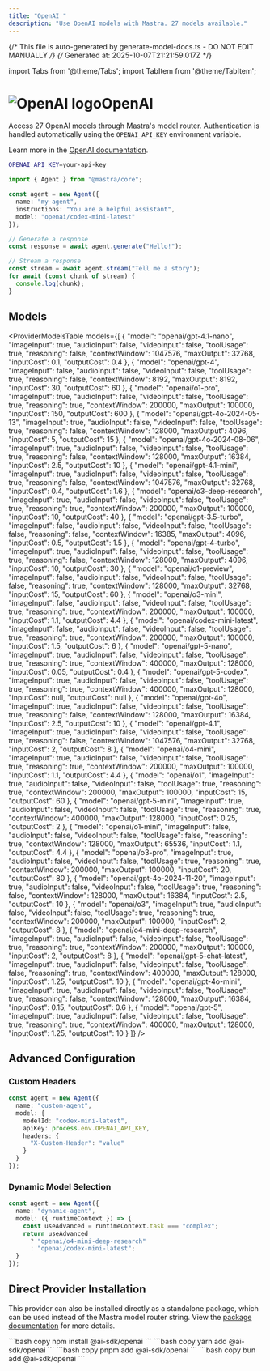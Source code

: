```yaml
---
title: "OpenAI "
description: "Use OpenAI models with Mastra. 27 models available."
---
```


{/* This file is auto-generated by generate-model-docs.ts - DO NOT EDIT MANUALLY */}
{/* Generated at: 2025-10-07T21:21:59.017Z */}

import Tabs from '@theme/Tabs';
import TabItem from '@theme/TabItem';

# <img src="https://models.dev/logos/openai.svg" alt="OpenAI logo" className="inline w-8 h-8 mr-2 align-middle dark:invert dark:brightness-0 dark:contrast-200" />OpenAI

Access 27 OpenAI models through Mastra's model router. Authentication is handled automatically using the `OPENAI_API_KEY` environment variable.

Learn more in the [OpenAI documentation](https://platform.openai.com/docs/models).

```bash
OPENAI_API_KEY=your-api-key
```

```typescript
import { Agent } from "@mastra/core";

const agent = new Agent({
  name: "my-agent",
  instructions: "You are a helpful assistant",
  model: "openai/codex-mini-latest"
});

// Generate a response
const response = await agent.generate("Hello!");

// Stream a response
const stream = await agent.stream("Tell me a story");
for await (const chunk of stream) {
  console.log(chunk);
}
```

## Models

<ProviderModelsTable 
  models={[
  {
    "model": "openai/gpt-4.1-nano",
    "imageInput": true,
    "audioInput": false,
    "videoInput": false,
    "toolUsage": true,
    "reasoning": false,
    "contextWindow": 1047576,
    "maxOutput": 32768,
    "inputCost": 0.1,
    "outputCost": 0.4
  },
  {
    "model": "openai/gpt-4",
    "imageInput": false,
    "audioInput": false,
    "videoInput": false,
    "toolUsage": true,
    "reasoning": false,
    "contextWindow": 8192,
    "maxOutput": 8192,
    "inputCost": 30,
    "outputCost": 60
  },
  {
    "model": "openai/o1-pro",
    "imageInput": true,
    "audioInput": false,
    "videoInput": false,
    "toolUsage": true,
    "reasoning": true,
    "contextWindow": 200000,
    "maxOutput": 100000,
    "inputCost": 150,
    "outputCost": 600
  },
  {
    "model": "openai/gpt-4o-2024-05-13",
    "imageInput": true,
    "audioInput": false,
    "videoInput": false,
    "toolUsage": true,
    "reasoning": false,
    "contextWindow": 128000,
    "maxOutput": 4096,
    "inputCost": 5,
    "outputCost": 15
  },
  {
    "model": "openai/gpt-4o-2024-08-06",
    "imageInput": true,
    "audioInput": false,
    "videoInput": false,
    "toolUsage": true,
    "reasoning": false,
    "contextWindow": 128000,
    "maxOutput": 16384,
    "inputCost": 2.5,
    "outputCost": 10
  },
  {
    "model": "openai/gpt-4.1-mini",
    "imageInput": true,
    "audioInput": false,
    "videoInput": false,
    "toolUsage": true,
    "reasoning": false,
    "contextWindow": 1047576,
    "maxOutput": 32768,
    "inputCost": 0.4,
    "outputCost": 1.6
  },
  {
    "model": "openai/o3-deep-research",
    "imageInput": true,
    "audioInput": false,
    "videoInput": false,
    "toolUsage": true,
    "reasoning": true,
    "contextWindow": 200000,
    "maxOutput": 100000,
    "inputCost": 10,
    "outputCost": 40
  },
  {
    "model": "openai/gpt-3.5-turbo",
    "imageInput": false,
    "audioInput": false,
    "videoInput": false,
    "toolUsage": false,
    "reasoning": false,
    "contextWindow": 16385,
    "maxOutput": 4096,
    "inputCost": 0.5,
    "outputCost": 1.5
  },
  {
    "model": "openai/gpt-4-turbo",
    "imageInput": true,
    "audioInput": false,
    "videoInput": false,
    "toolUsage": true,
    "reasoning": false,
    "contextWindow": 128000,
    "maxOutput": 4096,
    "inputCost": 10,
    "outputCost": 30
  },
  {
    "model": "openai/o1-preview",
    "imageInput": false,
    "audioInput": false,
    "videoInput": false,
    "toolUsage": false,
    "reasoning": true,
    "contextWindow": 128000,
    "maxOutput": 32768,
    "inputCost": 15,
    "outputCost": 60
  },
  {
    "model": "openai/o3-mini",
    "imageInput": false,
    "audioInput": false,
    "videoInput": false,
    "toolUsage": true,
    "reasoning": true,
    "contextWindow": 200000,
    "maxOutput": 100000,
    "inputCost": 1.1,
    "outputCost": 4.4
  },
  {
    "model": "openai/codex-mini-latest",
    "imageInput": false,
    "audioInput": false,
    "videoInput": false,
    "toolUsage": true,
    "reasoning": true,
    "contextWindow": 200000,
    "maxOutput": 100000,
    "inputCost": 1.5,
    "outputCost": 6
  },
  {
    "model": "openai/gpt-5-nano",
    "imageInput": true,
    "audioInput": false,
    "videoInput": false,
    "toolUsage": true,
    "reasoning": true,
    "contextWindow": 400000,
    "maxOutput": 128000,
    "inputCost": 0.05,
    "outputCost": 0.4
  },
  {
    "model": "openai/gpt-5-codex",
    "imageInput": true,
    "audioInput": false,
    "videoInput": false,
    "toolUsage": true,
    "reasoning": true,
    "contextWindow": 400000,
    "maxOutput": 128000,
    "inputCost": null,
    "outputCost": null
  },
  {
    "model": "openai/gpt-4o",
    "imageInput": true,
    "audioInput": false,
    "videoInput": false,
    "toolUsage": true,
    "reasoning": false,
    "contextWindow": 128000,
    "maxOutput": 16384,
    "inputCost": 2.5,
    "outputCost": 10
  },
  {
    "model": "openai/gpt-4.1",
    "imageInput": true,
    "audioInput": false,
    "videoInput": false,
    "toolUsage": true,
    "reasoning": false,
    "contextWindow": 1047576,
    "maxOutput": 32768,
    "inputCost": 2,
    "outputCost": 8
  },
  {
    "model": "openai/o4-mini",
    "imageInput": true,
    "audioInput": false,
    "videoInput": false,
    "toolUsage": true,
    "reasoning": true,
    "contextWindow": 200000,
    "maxOutput": 100000,
    "inputCost": 1.1,
    "outputCost": 4.4
  },
  {
    "model": "openai/o1",
    "imageInput": true,
    "audioInput": false,
    "videoInput": false,
    "toolUsage": true,
    "reasoning": true,
    "contextWindow": 200000,
    "maxOutput": 100000,
    "inputCost": 15,
    "outputCost": 60
  },
  {
    "model": "openai/gpt-5-mini",
    "imageInput": true,
    "audioInput": false,
    "videoInput": false,
    "toolUsage": true,
    "reasoning": true,
    "contextWindow": 400000,
    "maxOutput": 128000,
    "inputCost": 0.25,
    "outputCost": 2
  },
  {
    "model": "openai/o1-mini",
    "imageInput": false,
    "audioInput": false,
    "videoInput": false,
    "toolUsage": false,
    "reasoning": true,
    "contextWindow": 128000,
    "maxOutput": 65536,
    "inputCost": 1.1,
    "outputCost": 4.4
  },
  {
    "model": "openai/o3-pro",
    "imageInput": true,
    "audioInput": false,
    "videoInput": false,
    "toolUsage": true,
    "reasoning": true,
    "contextWindow": 200000,
    "maxOutput": 100000,
    "inputCost": 20,
    "outputCost": 80
  },
  {
    "model": "openai/gpt-4o-2024-11-20",
    "imageInput": true,
    "audioInput": false,
    "videoInput": false,
    "toolUsage": true,
    "reasoning": false,
    "contextWindow": 128000,
    "maxOutput": 16384,
    "inputCost": 2.5,
    "outputCost": 10
  },
  {
    "model": "openai/o3",
    "imageInput": true,
    "audioInput": false,
    "videoInput": false,
    "toolUsage": true,
    "reasoning": true,
    "contextWindow": 200000,
    "maxOutput": 100000,
    "inputCost": 2,
    "outputCost": 8
  },
  {
    "model": "openai/o4-mini-deep-research",
    "imageInput": true,
    "audioInput": false,
    "videoInput": false,
    "toolUsage": true,
    "reasoning": true,
    "contextWindow": 200000,
    "maxOutput": 100000,
    "inputCost": 2,
    "outputCost": 8
  },
  {
    "model": "openai/gpt-5-chat-latest",
    "imageInput": true,
    "audioInput": false,
    "videoInput": false,
    "toolUsage": false,
    "reasoning": true,
    "contextWindow": 400000,
    "maxOutput": 128000,
    "inputCost": 1.25,
    "outputCost": 10
  },
  {
    "model": "openai/gpt-4o-mini",
    "imageInput": true,
    "audioInput": false,
    "videoInput": false,
    "toolUsage": true,
    "reasoning": false,
    "contextWindow": 128000,
    "maxOutput": 16384,
    "inputCost": 0.15,
    "outputCost": 0.6
  },
  {
    "model": "openai/gpt-5",
    "imageInput": true,
    "audioInput": false,
    "videoInput": false,
    "toolUsage": true,
    "reasoning": true,
    "contextWindow": 400000,
    "maxOutput": 128000,
    "inputCost": 1.25,
    "outputCost": 10
  }
]}
/>

## Advanced Configuration

### Custom Headers

```typescript
const agent = new Agent({
  name: "custom-agent",
  model: {
    modelId: "codex-mini-latest",
    apiKey: process.env.OPENAI_API_KEY,
    headers: {
      "X-Custom-Header": "value"
    }
  }
});
```

### Dynamic Model Selection

```typescript
const agent = new Agent({
  name: "dynamic-agent",
  model: ({ runtimeContext }) => {
    const useAdvanced = runtimeContext.task === "complex";
    return useAdvanced 
      ? "openai/o4-mini-deep-research"
      : "openai/codex-mini-latest";
  }
});
```

## Direct Provider Installation

This provider can also be installed directly as a standalone package, which can be used instead of the Mastra model router string. View the [package documentation](https://www.npmjs.com/package/@ai-sdk/openai) for more details.

<Tabs groupId="package-manager">
  <TabItem value="npm" label="npm" default>
    ```bash copy
    npm install @ai-sdk/openai
    ```
  </TabItem>
  <TabItem value="yarn" label="yarn">
    ```bash copy
    yarn add @ai-sdk/openai
    ```
  </TabItem>
  <TabItem value="pnpm" label="pnpm">
    ```bash copy
    pnpm add @ai-sdk/openai
    ```
  </TabItem>
  <TabItem value="bun" label="bun">
    ```bash copy
    bun add @ai-sdk/openai
    ```
  </TabItem>
</Tabs>
